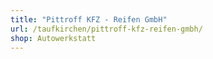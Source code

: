 ```yaml
---
title: "Pittroff KFZ - Reifen GmbH"
url: /taufkirchen/pittroff-kfz-reifen-gmbh/
shop: Autowerkstatt
---
```

